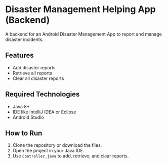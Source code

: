 # Disaster Management Helping App (Backend)

A backend for an Android Disaster Management App to report and manage disaster incidents.

## Features
- Add disaster reports
- Retrieve all reports
- Clear all disaster reports

## Required Technologies
- Java 8+
- IDE like IntelliJ IDEA or Eclipse
- Android Studio

## How to Run
1. Clone the repository or download the files.
2. Open the project in your Java IDE.
3. Use `Controller.java` to add, retrieve, and clear reports.
